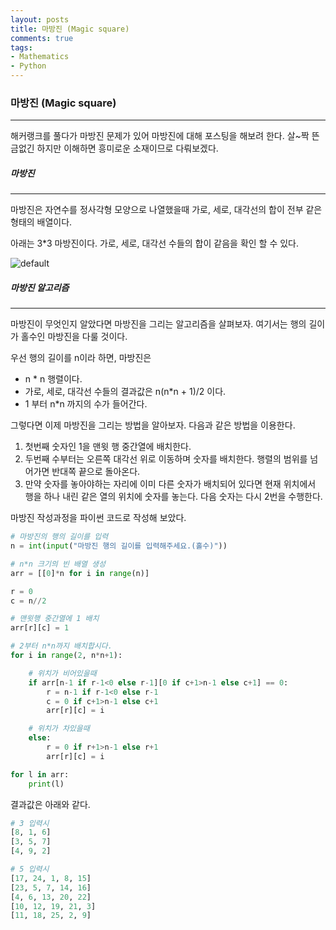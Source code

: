 ```yaml
---
layout: posts
title: 마방진 (Magic square)
comments: true
tags:
- Mathematics
- Python
---
```




### 마방진 (Magic square)

---

해커랭크를 풀다가 마방진 문제가 있어 마방진에 대해 포스팅을 해보려 한다. 살~짝 뜬금없긴 하지만 이해하면 흥미로운 소재이므로 다뤄보겠다.



##### 마방진

---

마방진은 자연수를 정사각형 모양으로 나열했을때 가로, 세로, 대각선의 합이 전부 같은 형태의 배열이다.



아래는 3*3 마방진이다. 가로, 세로, 대각선 수들의 합이 같음을 확인 할 수 있다.

![default](https://user-images.githubusercontent.com/28145780/45587278-ca6c3480-b93e-11e8-834d-e37f6c6f939e.png)



##### 마방진 알고리즘

---

마방진이 무엇인지 알았다면 마방진을 그리는 알고리즘을 살펴보자. 여기서는 행의 길이가 홀수인 마방진을 다룰 것이다.

우선 행의 길이를 n이라 하면, 마방진은

* n * n 행렬이다.
* 가로, 세로, 대각선 수들의 결과값은 n(n*n + 1)/2 이다.
* 1 부터 n*n 까지의 수가 들어간다.

그렇다면 이제 마방진을 그리는 방법을 알아보자. 다음과 같은 방법을 이용한다.



1. 첫번째 숫자인 1을 맨윗 행 중간열에 배치한다.
2. 두번째 수부터는 오른쪽 대각선 위로 이동하며 숫자를 배치한다. 행렬의 범위를 넘어가면 반대쪽 끝으로 돌아온다.
3. 만약 숫자를 놓아야하는 자리에 이미 다른 숫자가 배치되어 있다면 현재 위치에서 행을 하나 내린 같은 열의 위치에 숫자를 놓는다. 다음 숫자는 다시 2번을 수행한다.



마방진 작성과정을 파이썬 코드로 작성해 보았다.

```python
# 마방진의 행의 길이를 입력
n = int(input("마방진 행의 길이를 입력해주세요.(홀수)"))

# n*n 크기의 빈 배열 생성
arr = [[0]*n for i in range(n)]

r = 0
c = n//2

# 맨윗행 중간열에 1 배치
arr[r][c] = 1

# 2부터 n*n까지 배치합시다.
for i in range(2, n*n+1):

    # 위치가 비어있을때
    if arr[n-1 if r-1<0 else r-1][0 if c+1>n-1 else c+1] == 0:
        r = n-1 if r-1<0 else r-1
        c = 0 if c+1>n-1 else c+1
        arr[r][c] = i

    # 위치가 차있을때
    else:
        r = 0 if r+1>n-1 else r+1
        arr[r][c] = i

for l in arr:
    print(l)
```



결과값은 아래와 같다.

```python
# 3 입력시
[8, 1, 6]
[3, 5, 7]
[4, 9, 2]

# 5 입력시
[17, 24, 1, 8, 15]
[23, 5, 7, 14, 16]
[4, 6, 13, 20, 22]
[10, 12, 19, 21, 3]
[11, 18, 25, 2, 9]
```



